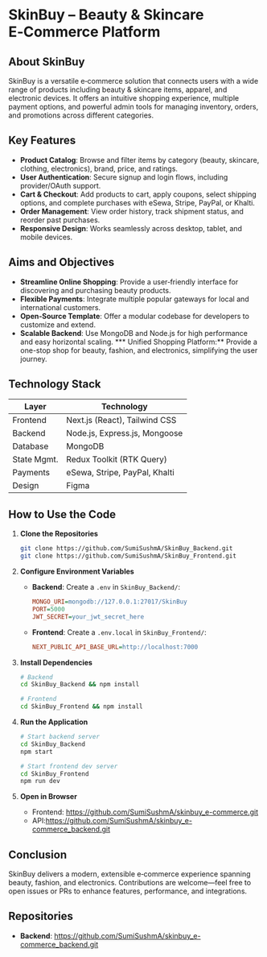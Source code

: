 # SkinBuy – Beauty & Skincare E‑Commerce Platform

## About SkinBuy

SkinBuy is a versatile e‑commerce solution that connects users with a wide range of products including beauty & skincare items, apparel, and electronic devices. It offers an intuitive shopping experience, multiple payment options, and powerful admin tools for managing inventory, orders, and promotions across different categories.

## Key Features

* **Product Catalog**: Browse and filter items by category (beauty, skincare, clothing, electronics), brand, price, and ratings.
* **User Authentication**: Secure signup and login flows, including provider/OAuth support.
* **Cart & Checkout**: Add products to cart, apply coupons, select shipping options, and complete purchases with eSewa, Stripe, PayPal, or Khalti.
* **Order Management**: View order history, track shipment status, and reorder past purchases.
* **Responsive Design**: Works seamlessly across desktop, tablet, and mobile devices.

## Aims and Objectives

* **Streamline Online Shopping**: Provide a user‑friendly interface for discovering and purchasing beauty products.
* **Flexible Payments**: Integrate multiple popular gateways for local and international customers.
* **Open‑Source Template**: Offer a modular codebase for developers to customize and extend.
* **Scalable Backend**: Use MongoDB and Node.js for high performance and easy horizontal scaling.
*** Unified Shopping Platform:** Provide a one-stop shop for beauty, fashion, and electronics, simplifying the user journey.

## Technology Stack

| Layer       | Technology                    |
| ----------- | ----------------------------- |
| Frontend    | Next.js (React), Tailwind CSS |
| Backend     | Node.js, Express.js, Mongoose |
| Database    | MongoDB                       |
| State Mgmt. | Redux Toolkit (RTK Query)     |
| Payments    | eSewa, Stripe, PayPal, Khalti |
| Design      | Figma                         |

## How to Use the Code

1. **Clone the Repositories**

   ```bash
   git clone https://github.com/SumiSushmA/SkinBuy_Backend.git
   git clone https://github.com/SumiSushmA/SkinBuy_Frontend.git
   ```

2. **Configure Environment Variables**

   * **Backend**: Create a `.env` in `SkinBuy_Backend/`:

     ```ini
     MONGO_URI=mongodb://127.0.0.1:27017/SkinBuy
     PORT=5000
     JWT_SECRET=your_jwt_secret_here
     ```
   * **Frontend**: Create a `.env.local` in `SkinBuy_Frontend/`:

     ```ini
     NEXT_PUBLIC_API_BASE_URL=http://localhost:7000
     ```

3. **Install Dependencies**

   ```bash
   # Backend
   cd SkinBuy_Backend && npm install

   # Frontend
   cd SkinBuy_Frontend && npm install
   ```

4. **Run the Application**

   ```bash
   # Start backend server
   cd SkinBuy_Backend
   npm start

   # Start frontend dev server
   cd SkinBuy_Frontend
   npm run dev
   ```

5. **Open in Browser**

   * Frontend: https://github.com/SumiSushmA/skinbuy_e-commerce.git
   * API:https://github.com/SumiSushmA/skinbuy_e-commerce_backend.git

## Conclusion

SkinBuy delivers a modern, extensible e‑commerce experience spanning beauty, fashion, and electronics. Contributions are welcome—feel free to open issues or PRs to enhance features, performance, and integrations.

## Repositories

* **Backend**: https://github.com/SumiSushmA/skinbuy_e-commerce_backend.git


